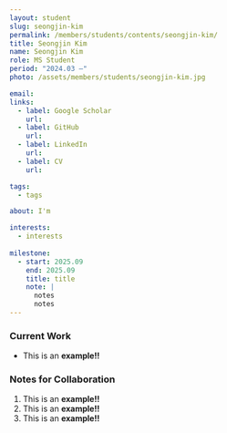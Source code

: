 ```yaml
---
layout: student
slug: seongjin-kim
permalink: /members/students/contents/seongjin-kim/
title: Seongjin Kim
name: Seongjin Kim
role: MS Student
period: "2024.03 —"
photo: /assets/members/students/seongjin-kim.jpg

email: 
links:
  - label: Google Scholar
    url: 
  - label: GitHub
    url: 
  - label: LinkedIn
    url: 
  - label: CV
    url: 

tags:
  - tags

about: I'm 

interests:
  - interests
    
milestone:
  - start: 2025.09
    end: 2025.09
    title: title
    note: |
      notes
      notes
---
```


### Current Work
- This is an **example!!** 
  
### Notes for Collaboration
1. This is an **example!!** 
2. This is an **example!!** 
3. This is an **example!!** 
